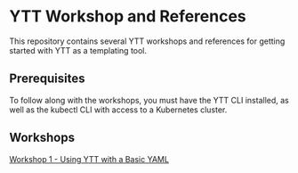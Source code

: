# YTT Workshop and References

This repository contains several YTT workshops and references for getting started with YTT as a templating tool.

## Prerequisites

To follow along with the workshops, you must have the YTT CLI installed, as well as the kubectl CLI with access to a Kubernetes cluster.

## Workshops

[Workshop 1 - Using YTT with a Basic YAML](./1-ytt-basic-yaml)
